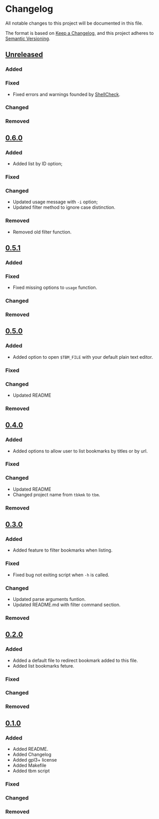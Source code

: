 # Changelog

All notable changes to this project will be documented in this file.

The format is based on [Keep a Changelog](https://keepachangelog.com/en/1.0.0/),
and this project adheres to [Semantic Versioning](https://semver.org/spec/v2.0.0.html).

## [Unreleased]

### Added

### Fixed

* Fixed errors and warnings founded by [ShellCheck](https://www.shellcheck.net).

### Changed

### Removed

## [0.6.0]

### Added

* Added list by ID option;

### Fixed

### Changed

* Updated usage message with `-i` option;
* Updated filter method to ignore case distinction.

### Removed

* Removed old filter function.

## [0.5.1]

### Added

### Fixed

* Fixed missing options to `usage` function.

### Changed

### Removed

## [0.5.0]

### Added

* Added option to open `$TBM_FILE` with your default plain text editor.

### Fixed

### Changed

* Updated README

### Removed

## [0.4.0]

### Added

* Added options to allow user to list bookmarks by titles or by url.

### Fixed

### Changed

* Updated README
* Changed project name from `tbkmk` to `tbm`.

### Removed

## [0.3.0]

### Added

* Added feature to filter bookmarks when listing.

### Fixed

* Fixed bug not exiting script when `-h` is called.

### Changed

* Updated parse arguments funtion.
* Updated README.md with filter command section.

### Removed

## [0.2.0]

### Added

* Added a default file to redirect bookmark added to this file.
* Added list bookmarks feture.

### Fixed

### Changed

### Removed

## [0.1.0]

### Added 

* Added README.
* Added Changelog
* Added gpl3+ license
* Added Makefile
* Added tbm script

### Fixed

### Changed

### Removed

[unreleased]: https://github.com/TinyToolSH/tbm/compare/0.6.0...HEAD
[0.6.0]: https://github.com/TinyToolSH/tbm/compare/0.5.1...0.6.0
[0.5.1]: https://github.com/TinyToolSH/tbm/compare/0.5.0...0.5.1
[0.5.0]: https://github.com/TinyToolSH/tbm/compare/0.4.0...0.5.0
[0.4.0]: https://github.com/TinyToolSH/tbm/compare/0.3.0...0.4.0
[0.3.0]: https://github.com/TinyToolSH/tbm/compare/0.2.0...0.3.0
[0.2.0]: https://github.com/TinyToolSH/tbm/compare/0.1.0...0.2.0
[0.1.0]: https://github.com/TinyToolSH/tbm/releases/tag/0.1.0
